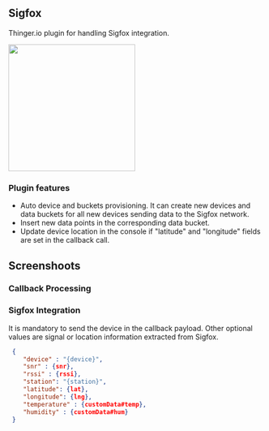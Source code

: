 ## Sigfox

Thinger.io plugin for handling Sigfox integration.

<img src="https://user-images.githubusercontent.com/1141353/58571038-5017e200-8239-11e9-86f4-de1f0922d199.png" width="250px">

### Plugin features

* Auto device and buckets provisioning. It can create new devices and data buckets for all new devices sending data to the Sigfox network.
* Insert new data points in the corresponding data bucket.
* Update device location in the console if "latitude" and "longitude" fields are set in the callback call.

## Screenshoots

### Callback Processing

### Sigfox Integration

It is mandatory to send the device in the callback payload. Other optional values are signal or location information extracted from Sigfox. 

```json
 {
    "device" : "{device}",
    "snr" : {snr},
    "rssi" : {rssi},
    "station": "{station}",
    "latitude": {lat},
    "longitude": {lng},
    "temperature" : {customData#temp},
    "humidity" : {customData#hum}
 }
```